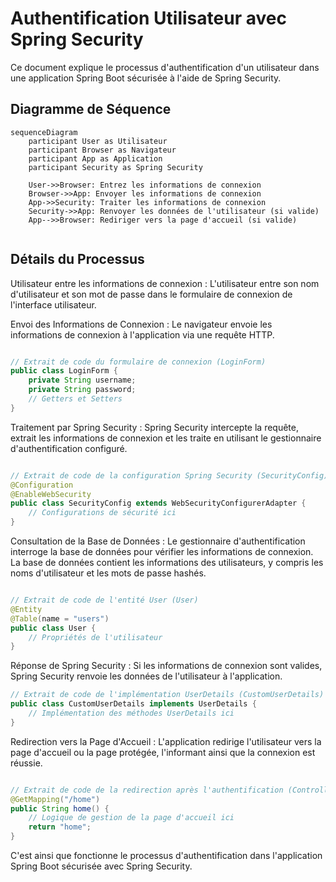 
# Authentification Utilisateur avec Spring Security

Ce document explique le processus d'authentification d'un utilisateur dans une application Spring Boot sécurisée à l'aide de Spring Security.

## Diagramme de Séquence

```mermaid
sequenceDiagram
    participant User as Utilisateur
    participant Browser as Navigateur
    participant App as Application
    participant Security as Spring Security
    
    User->>Browser: Entrez les informations de connexion
    Browser->>App: Envoyer les informations de connexion
    App->>Security: Traiter les informations de connexion
    Security->>App: Renvoyer les données de l'utilisateur (si valide)
    App-->>Browser: Rediriger vers la page d'accueil (si valide)
    
```
    
## Détails du Processus

Utilisateur entre les informations de connexion : L'utilisateur entre son nom d'utilisateur et son mot de passe dans le formulaire de connexion de l'interface utilisateur.

Envoi des Informations de Connexion : Le navigateur envoie les informations de connexion à l'application via une requête HTTP.

```java

// Extrait de code du formulaire de connexion (LoginForm)
public class LoginForm {
    private String username;
    private String password;
    // Getters et Setters
}
```

Traitement par Spring Security : Spring Security intercepte la requête, extrait les informations de connexion et les traite en utilisant le gestionnaire d'authentification configuré.

```java

// Extrait de code de la configuration Spring Security (SecurityConfig)
@Configuration
@EnableWebSecurity
public class SecurityConfig extends WebSecurityConfigurerAdapter {
    // Configurations de sécurité ici
}
```

Consultation de la Base de Données : Le gestionnaire d'authentification interroge la base de données pour vérifier les informations de connexion. La base de données contient les informations des utilisateurs, y compris les noms d'utilisateur et les mots de passe hashés.

```java

// Extrait de code de l'entité User (User)
@Entity
@Table(name = "users")
public class User {
    // Propriétés de l'utilisateur
}
```

Réponse de Spring Security : Si les informations de connexion sont valides, Spring Security renvoie les données de l'utilisateur à l'application.

```java
// Extrait de code de l'implémentation UserDetails (CustomUserDetails)
public class CustomUserDetails implements UserDetails {
    // Implémentation des méthodes UserDetails ici
}
```

Redirection vers la Page d'Accueil : L'application redirige l'utilisateur vers la page d'accueil ou la page protégée, l'informant ainsi que la connexion est réussie.

```java

// Extrait de code de la redirection après l'authentification (Controller)
@GetMapping("/home")
public String home() {
    // Logique de gestion de la page d'accueil ici
    return "home";
}
```

C'est ainsi que fonctionne le processus d'authentification dans l'application Spring Boot sécurisée avec Spring Security.